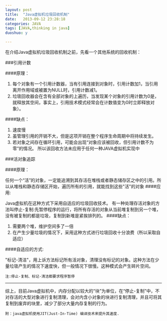 ```yaml
---
layout: post
title:  "Java虚拟机垃圾回收机制"
date:   2013-09-12 23:28:18
categories: JAVA
tags: [JAVA,thinking in java]
duoshuo: y      

---          
```

在介绍Java虚拟机垃圾回收机制之前，先看一个其他系统的回收机制：

###引用计数

####原理：

1. 每个对象有一个引用计数器，当有引用连接到对象时，引用计数加1，当引用离开作用域或被置为NULL时，引用计数减1。
2. 垃圾回收器会在含有全部对象的上遍历，当发现某个对象的引用计数为0是，就释放其空间，事实上，引用技术模式经常会在计数值变为0时立即释放对象）。

####缺点：

1. 速度慢
2. 虽管理引用的开销不大，但是这项开销在整个程序生命周期中将持续发生。
3. 若对象之间存在循环引用，可能会出现“对象应该被回收，但引用计数不为零”的情况。
所以该回收方法未应用于任何一种JAVA虚拟机实现中

###活对象追踪

####原理：

任何一个“活”的对象，一定能追溯到其存活在堆栈或者静态储存区之中的引用。所以从堆栈和静态存储区开始，遍历所有的引用，就能找到这些"活"的对象
####应用:

 Java虚拟机在这种方式下采用自适应的垃圾回收技术。 有一种处理存活对象的方法叫停止-复制:先暂停程序的运行，将所有存活的对象从当前堆复制到另一个堆，没有被复制的都是垃圾，复制到新堆是紧挨排列的。
####缺点：

1. 需要两个堆，维护空间多了一倍 
2. 在产生少量垃圾的情况下，采用这种方式进行垃圾回收十分浪费（所以采取自适应）

####自适应的方式:

 "标记-清洁"，用上诉方法标记所有活对象，清理没有标记的对象。这种方法在少量垃圾产生的情况下速度快，但一般情况下很慢。这种模式会产生碎片空间。


`注:停止-复制、标记-清洁都要求程序暂停`

- - - -
综上，目前Java虚拟机中，内存分配以较大的“块”为单位，在“停止-复制”中，不对存活的大型对象进行复制清理，会对内含小对象的块进行复制清理，并且可将其复制到废弃的块里，减少了部分大量内存复制的行为。

`附：java虚拟机使用JIT(Just-In-Time) 编译技术来提升其速度.`

